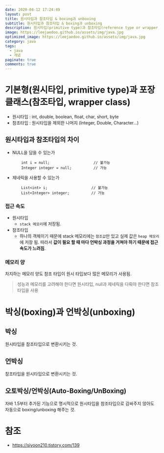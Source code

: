 ```yaml
---
date: 2020-04-12 17:24:49
layout: post
title: 원시타입과 참조타입 & boxing과 unboxing
subtitle: 원시타입과 참조타입 & boxing과 unboxing
description: 원시타입(primitive type)과 참조타입(reference type or wrapper class) 그리고 & boxing과 unboxing
image: https://leejaedoo.github.io/assets/img/java.jpg
optimized_image: https://leejaedoo.github.io/assets/img/java.jpg
category: java
tags:
  - java
  - 개념
paginate: true
comments: true
---
```


# 기본형(원시타입, primitive type)과 포장 클래스(참조타입, wrapper class)
- 원시타입 : int, double, boolean, float, char, short, byte
- 참조타입 : 원시타입을 제외한 나머지 (Integer, Double, Character...)
## 원시타입과 참조타입의 차이
- NULL을 담을 수 있는가
    ```
        int i = null;                    // 불가능
        Integer integer = null;          // 가능
    ```
- 제네릭을 사용할 수 있는가
    ```
        List<int> i;                    // 불가능
        List<Integer> integer;          // 가능
    ```

### 접근 속도
- 원시타입
    - `stack 메모리`에 저장됨.
- 참조타입
    - 하나의 객체이기 때문에 stack 메모리에는 `참조값`만 있고 실제 값은 `heap 메모리`에 저장 됨. 따라서 **값이 필요 할 때 마다 언박싱 과정을 거쳐야 하기 때문에 접근 속도가 느려짐**.
    
### 메모리 양
차지하는 메모리 양도 참조 타입이 원시 타입보다 많은 메모리가 사용됨.

> 성능과 메모리를 고려해야 한다면 원시타입, null과 제네릭을 다뤄야 한다면 참조타입을 사용
    
# 박싱(boxing)과 언박싱(unboxing)
## 박싱
원시타입을 참조타입으로 변환시키는 것.
## 언박싱
참조타입을 원시타입으로 변환시키는 것.

## 오토박싱/언박싱(Auto-Boxing/UnBoxing)
자바 1.5부터 추가된 기능으로 명시적으로 원시타입을 참조타입으로 감싸주지 않아도 자동으로 boxing/unboxing 해주는 것.


# 참조
- https://siyoon210.tistory.com/139